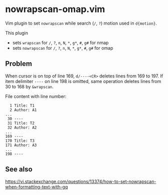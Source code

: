 # nowrapscan-omap.vim

Vim plugin to set `nowrapscan` while search (`/`, `?`) motion used in `d{motion}`.

This plugin
* sets `wrapscan`   for `/`, `?`, `n`, `N`, `*`, `g*`, `#`, `g#` for nmap
* sets `nowrapscan` for `/`, `?`, `n`, `N`, `*`, `g*`, `#`, `g#` for omap

## Problem
When cursor is on top of line 169, `d/----<CR>` deletes lines from 169 to 197.
If item delimiter `----` on line 198 is omitted,
same operation deletes lines from 30 to 168 by `&wrapscan`.

File content with line number:
```
  1 Title: T1
  2 Author: A1
...
 30 ----
 31 Title: T2
 32 Author: A2
...
169 ----
170 Title: T3
171 Author: A3
...
198 ----
```

## See also
https://vi.stackexchange.com/questions/13374/how-to-set-nowrapscan-when-formatting-text-with-gq
